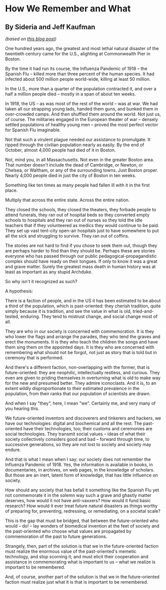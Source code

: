# How We Remember and What
## By Sideria and Jeff Kaufman

*(based on [this blog post](https://siderea.dreamwidth.org/1439898.html))*

One hundred years ago, the greatest and most lethal natural disaster of the twentieth century came for the U.S., alighting at Commonwealth Pier in Boston.

By the time it had run its course, the Influenza Pandemic of 1918 – the Spanish Flu – killed more than three percent of the human species. It had infected about 500 million people world-wide, killing at least 50 million.

In the U.S., more than a quarter of the population contracted it, and over a half a million people died – mostly in a span of about ten weeks.

In 1918, the US – as was most of the rest of the world – was at war. We had taken all our strapping young lads, handed them guns, and bunked them in over-crowded camps. And then shuffled them around the world. Not just us, of course. The militaries engaged in the European theater of war – densely settled populations of healthy young men – proved the most perfect vector for Spanish Flu imaginable.

Not that such a virulent plague needed our assistance to promulgate. It ripped through the civilian population nearly as easily. By the end of October, almost 4,000 people had died of it in Boston.

Not, mind you, in all Massachusetts. Not even in the greater Boston area. That number doesn't include the dead of Cambridge, or Newton, or Chelsea, or Waltham, or any of the surrounding towns. Just Boston proper. Nearly 4,000 people died in just the city of Boston in ten weeks.

Something like ten times as many people had fallen ill with it in the first place.

Multiply that across the entire state. Across the entire nation.

They closed the schools, they closed the theaters, they forbade people to attend funerals, they ran out of hospital beds so they converted empty schools to hospitals and they ran out of nurses so they told the idle teachers that if they volunteered as medics they would continue to be paid. They set up vast tent-city open-air hospitals just to have somewhere to put all the sick and struggling to survive. They ran out of coffins.

The stories are not hard to find if you chose to seek them out, though they are perhaps harder to find than they should be. Perhaps these are stories everyone who has passed through our public pedagogical-propagandistic complex should have ready on their tongues. If only to know it was a great and grave matter. Surely the greatest mass death in human history was at least as important as any stupid Archduke.

So why isn't it recognized as such?

A hypothesis:

There is a faction of people, and in the US it has been estimated to be about a third of the population, which is past-oriented: they cherish tradition, quite simply because it is tradition, and see the value in what is old, tried-and-tested, enduring. They tend to mistrust change, and social change most of all.

They are who in our society is concerned with commemoration. It is they who lower the flags and arrange the parades, they who tend the graves and erect the monuments. It is they who teach the children the songs and have them sing them on the appointed days. It is they who are concerned with remembering what should not be forgot, not just as story that is told but in ceremony that is performed.

And there's a different faction, non-overlapping with the former, that is future-oriented: they are neophilic, intellectually restless, and curious. They even are given to priding themselves in overturning what is old to make way for the new and presumed better. They admire iconoclasts. And it is, to an extent wildly disproportionate to their estimated prevalence in the population, from their ranks that our population of scientists are drawn.

And when I say "they", here, I mean "we". Certainly me, and very many of you hearing this.

We future-oriented inventors and discoverers and tinkerers and hackers, we have our technologies: digital and biochemical and all the rest. The past-oriented have their technologies, too; their customs and ceremonies are social technologies. They transmit social values – ideas of what their society collectively considers good and bad – forward through time, to successive generations, so they are not lost to society and society may endure.

And that is what I mean when I say: our society does not remember the Influenza Pandemic of 1918. Yes, the information is available in books, in documentaries, in archives, on web pages, in the knowledge of scholars. But those are an inert, latent form of knowledge, that has little influence on society.

How should any society that has befall it something like the Spanish Flu yet not commemorate it in the solemn way such a grave and ghastly matter deserves, how would it not have anti-vaxxers? How would it fund basic research? How would it ever treat future natural disasters as things worthy of preparing for, preventing, redressing, or remediating, on a societal scale?

This is the gap that must be bridged, that between the future-oriented who would – do! – lay wonders of biomedical invention at the feet of society and the past-oriented who choose what values are propagated by commemoration of the past to future generations.

Strangely, then, part of the solution is that we in the future-oriented faction must realize the enormous value of the past-oriented's memetic technology, and stop scorning it; and must elicit their cooperation and assistance in commemorating what is important to us – what we realize is important to be remembered.

And, of course, another part of the solution is that we in the future-oriented faction must realize just what it is that is important to be remembered.


